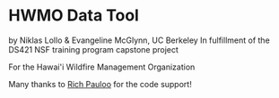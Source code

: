 # HWMO Data Tool

by Niklas Lollo & Evangeline McGlynn, UC Berkeley
In fulfillment of the DS421 NSF training program capstone project

For the Hawai'i Wildfire Management Organization

Many thanks to [Rich Pauloo](https://richpauloo.github.io) for the code support!
